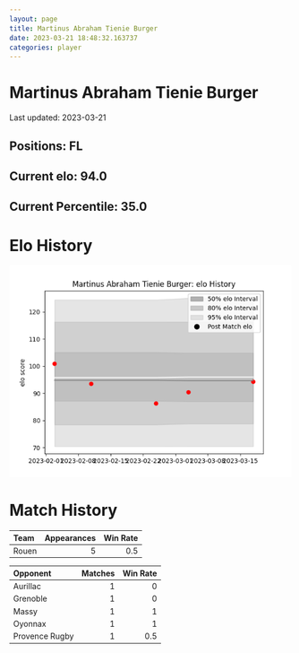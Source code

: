 ```yaml
---  
layout: page  
title: Martinus Abraham Tienie Burger  
date: 2023-03-21 18:48:32.163737  
categories: player  
---
```

# Martinus Abraham Tienie Burger


Last updated: 2023-03-21
## Positions: FL

## Current elo: 94.0

## Current Percentile: 35.0

# Elo History


![elo history](history_MartinusAbrahamTienieBurger.png)
# Match History


| Team   |   Appearances |   Win Rate |
|:-------|--------------:|-----------:|
| Rouen  |             5 |        0.5 |

| Opponent       |   Matches |   Win Rate |
|:---------------|----------:|-----------:|
| Aurillac       |         1 |        0   |
| Grenoble       |         1 |        0   |
| Massy          |         1 |        1   |
| Oyonnax        |         1 |        1   |
| Provence Rugby |         1 |        0.5 |